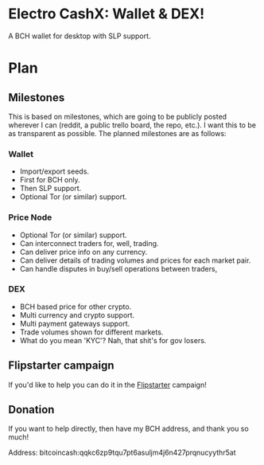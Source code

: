 # Electro CashX: Wallet & DEX!
A BCH wallet for desktop with SLP support.

# Plan
## Milestones

This is based on milestones, which are going to be publicly posted wherever I can (reddit, a public trello board, the repo, etc.). I want this to be as transparent as possible.
The planned milestones are as follows:

### Wallet

- Import/export seeds.
- First for BCH only.
- Then SLP support.
- Optional Tor (or similar) support.
### Price Node
- Optional Tor (or similar) support.
- Can interconnect traders for, well, trading.
- Can deliver price info on any currency.
- Can deliver details of trading volumes and prices for each market pair.
- Can handle disputes in buy/sell operations between traders,
### DEX
- BCH based price for other crypto.
- Multi currency and crypto support.
- Multi payment gateways support.
- Trade volumes shown for different markets.
- What do you mean 'KYC'? Nah, that shit's for gov losers.

## Flipstarter campaign

If you'd like to help you can do it in the [Flipstarter](http://electrocashxfund.tech) campaign!

## Donation 

If you want to help directly, then have my BCH address, and thank you so much!

Address: bitcoincash:qqkc6zp9tqu7pt6asuljm4j6n427prqnucyythr5at
